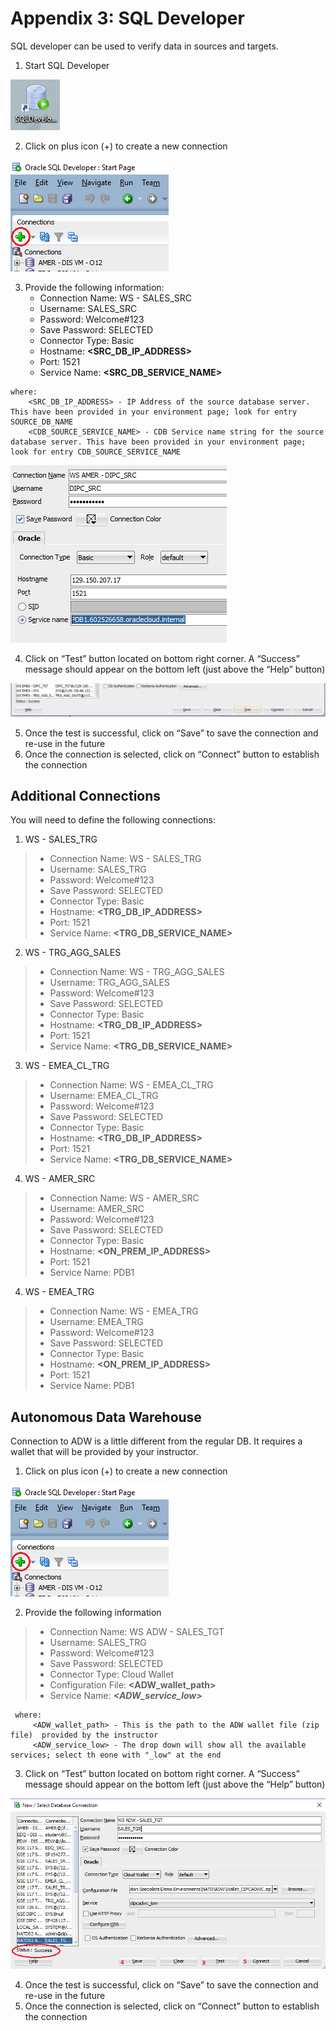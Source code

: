 # Appendix 3: SQL Developer

SQL developer can be used to verify data in sources and targets.
1.	Start SQL Developer

![](images/Ap3/imageAp3_10.png)

2.	Click on plus icon (+) to create a new connection

![](images/Ap3/imageAp3_20.png)

3.	Provide the following information:
    - Connection Name: WS - SALES_SRC
    - Username: SALES_SRC
    - Password: Welcome#123
    - Save Password: SELECTED
    - Connector Type: Basic
    - Hostname: **<SRC_DB_IP_ADDRESS>**
    - Port: 1521
    - Service Name: **<SRC_DB_SERVICE_NAME>**
 ```
 where:
     <SRC_DB_IP_ADDRESS> - IP Address of the source database server. This have been provided in your environment page; look for entry SOURCE_DB_NAME
     <CDB_SOURCE_SERVICE_NAME> - CDB Service name string for the source database server. This have been provided in your environment page; look for entry CDB_SOURCE_SERVICE_NAME
 ```

![](images/Ap3/imageAp3_30.png)

4.	Click on “Test” button located on bottom right corner. A “Success” message should appear on the bottom left (just above the “Help” button)

![](images/Ap3/imageAp3_40.png)

5.	Once the test is successful, click on “Save” to save the connection and re-use in the future
6.	Once the connection is selected, click on “Connect” button to establish the connection

## Additional Connections
You will need to define the following connections:
1. WS - SALES_TRG
>    - Connection Name: WS - SALES_TRG
>    - Username: SALES_TRG 
>    - Password: Welcome#123
>    - Save Password: SELECTED
>    - Connector Type: Basic
>    - Hostname: **<TRG_DB_IP_ADDRESS>**
>    - Port: 1521
>    - Service Name: **<TRG_DB_SERVICE_NAME>**


2. WS - TRG_AGG_SALES
>   - Connection Name: WS - TRG_AGG_SALES
>   - Username: TRG_AGG_SALES
>   - Password: Welcome#123
>   - Save Password: SELECTED
>   - Connector Type: Basic
>   - Hostname: **<TRG_DB_IP_ADDRESS>**
>   - Port: 1521
>   - Service Name: **<TRG_DB_SERVICE_NAME>**


3. WS - EMEA_CL_TRG
>   - Connection Name: WS - EMEA_CL_TRG
>   - Username: EMEA_CL_TRG
>   - Password: Welcome#123
>   - Save Password: SELECTED
>   - Connector Type: Basic
>   - Hostname: **<TRG_DB_IP_ADDRESS>**
>   - Port: 1521
>   - Service Name: **<TRG_DB_SERVICE_NAME>**


4. WS - AMER_SRC
>   - Connection Name: WS - AMER_SRC
>   - Username: AMER_SRC
>   - Password: Welcome#123
>   - Save Password: SELECTED
>   - Connector Type: Basic
>   - Hostname: **<ON_PREM_IP_ADDRESS>**
>   - Port: 1521
>   - Service Name: PDB1


4. WS - EMEA_TRG
>   - Connection Name: WS - EMEA_TRG
>   - Username: EMEA_TRG
>   - Password: Welcome#123
>   - Save Password: SELECTED
>   - Connector Type: Basic
>   - Hostname: **<ON_PREM_IP_ADDRESS>**
>   - Port: 1521
>   - Service Name: PDB1


## Autonomous Data Warehouse 
Connection to ADW is a little different from the regular DB. It requires a wallet that will be provided by your instructor.

1.	Click on plus icon (+) to create a new connection

![](images/Ap3/imageAp3_20.png)

2.	Provide the following information
>    - Connection Name: WS ADW - SALES_TGT
>    - Username: SALES_TRG
>    - Password: Welcome#123
>    - Save Password: SELECTED
>    - Connector Type: Cloud Wallet
>    - Configuration File: **<ADW_wallet_path>**
>    - Service Name: ***<ADW_service_low>***
```
 where:
     <ADW_wallet_path> - This is the path to the ADW wallet file (zip file)  provided by the instructor
     <ADW_service_low> - The drop down will show all the available services; select th eone with "_low" at the end
 ```
3.	Click on “Test” button located on bottom right corner. A “Success” message should appear on the bottom left (just above the “Help” button)

![](images/Ap3/imageAp3_50.png)

4.	Once the test is successful, click on “Save” to save the connection and re-use in the future
5.	Once the connection is selected, click on “Connect” button to establish the connection



